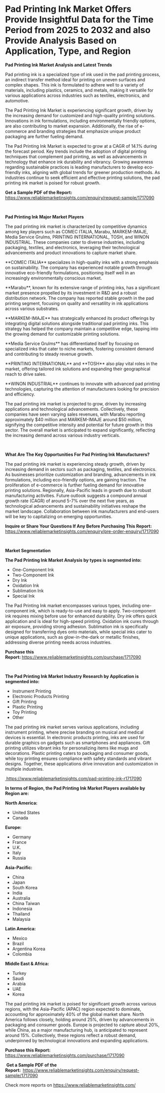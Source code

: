 <p><h1>Pad Printing Ink Market Offers Provide Insightful Data for the Time Period from 2025 to 2032 and also Provide Analysis Based on Application, Type, and Region</h1></p><p><strong>Pad Printing Ink Market Analysis and Latest Trends</strong></p>
<p><p>Pad printing ink is a specialized type of ink used in the pad printing process, an indirect transfer method ideal for printing on uneven surfaces and complex shapes. This ink is formulated to adhere well to a variety of materials, including plastics, ceramics, and metals, making it versatile for various applications across industries such as textiles, electronics, and automotive.</p><p>The Pad Printing Ink Market is experiencing significant growth, driven by the increasing demand for customized and high-quality printing solutions. Innovations in ink formulations, including environmentally friendly options, are also contributing to market expansion. Additionally, the rise of e-commerce and branding strategies that emphasize unique product packaging are further fueling demand. </p><p>The Pad Printing Ink Market is expected to grow at a CAGR of 14.1% during the forecast period. Key trends include the adoption of digital printing techniques that complement pad printing, as well as advancements in technology that enhance ink durability and vibrancy. Growing awareness regarding sustainable practices is leading manufacturers to develop eco-friendly inks, aligning with global trends for greener production methods. As industries continue to seek efficient and effective printing solutions, the pad printing ink market is poised for robust growth.</p></p>
<p><strong>Get a Sample PDF of the Report:&nbsp;</strong> <a href="https://www.reliablemarketinsights.com/enquiry/request-sample/1717090?utm_campaign=2891&utm_medium=2&utm_source=Github&utm_content=ia&utm_term=25032025&utm_id=pad-printing-ink">https://www.reliablemarketinsights.com/enquiry/request-sample/1717090</a></p>
<p>&nbsp;</p>
<p><strong>Pad Printing Ink Major Market Players</strong></p>
<p><p>The pad printing ink market is characterized by competitive dynamics among key players such as COMEC ITALIA, Marabu, MARKEM-IMAJE, Media Service Grulms, PRINTING INTERNATIONAL, TOSH, and WINON INDUSTRIAL. These companies cater to diverse industries, including packaging, textiles, and electronics, leveraging their technological advancements and product innovations to capture market share.</p><p>**COMEC ITALIA** specializes in high-quality inks with a strong emphasis on sustainability. The company has experienced notable growth through innovative eco-friendly formulations, positioning itself well in an increasingly environmentally conscious market. </p><p>**Marabu**, known for its extensive range of printing inks, has a significant market presence propelled by its investment in R&D and a robust distribution network. The company has reported stable growth in the pad printing segment, focusing on quality and versatility in ink applications across various substrates.</p><p>**MARKEM-IMAJE** has strategically enhanced its product offerings by integrating digital solutions alongside traditional pad printing inks. This strategy has helped the company maintain a competitive edge, tapping into the growing demand for customizable printing solutions.</p><p>**Media Service Grulms** has differentiated itself by focusing on specialized inks that cater to niche markets, fostering consistent demand and contributing to steady revenue growth.</p><p>**PRINTING INTERNATIONAL** and **TOSH** also play vital roles in the market, offering tailored ink solutions and expanding their geographical reach to drive sales. </p><p>**WINON INDUSTRIAL** continues to innovate with advanced pad printing technologies, capturing the attention of manufacturers looking for precision and efficiency.</p><p>The pad printing ink market is projected to grow, driven by increasing applications and technological advancements. Collectively, these companies have seen varying sales revenues, with Marabu reporting approximately $40 million and MARKEM-IMAJE around $50 million, signifying the competitive intensity and potential for future growth in this sector. The overall market is anticipated to expand significantly, reflecting the increasing demand across various industry verticals.</p></p>
<p>&nbsp;</p>
<p><strong>What Are The Key Opportunities For Pad Printing Ink Manufacturers?</strong></p>
<p><p>The pad printing ink market is experiencing steady growth, driven by increasing demand in sectors such as packaging, textiles, and electronics. As businesses prioritize customization and branding, advancements in ink formulations, including eco-friendly options, are gaining traction. The proliferation of e-commerce is further fueling demand for innovative printing solutions. Regionally, Asia-Pacific leads in growth due to robust manufacturing activities. Future outlook suggests a compound annual growth rate (CAGR) of around 5-7% over the next five years, as technological advancements and sustainability initiatives reshape the market landscape. Collaboration between ink manufacturers and end-users will be key to capitalizing on emerging opportunities.</p></p>
<p><strong>Inquire or Share Your Questions If Any Before Purchasing This Report:</strong> <a href="https://www.reliablemarketinsights.com/enquiry/pre-order-enquiry/1717090?utm_campaign=2891&utm_medium=2&utm_source=Github&utm_content=ia&utm_term=25032025&utm_id=pad-printing-ink">https://www.reliablemarketinsights.com/enquiry/pre-order-enquiry/1717090</a></p>
<p>&nbsp;</p>
<p><strong>Market Segmentation</strong></p>
<p><strong>The Pad Printing Ink Market Analysis by types is segmented into:</strong></p>
<p><ul><li>One-Component Ink</li><li>Two-Component Ink</li><li>Dry Ink</li><li>Oxidation Ink</li><li>Sublimation Ink</li><li>Special Ink</li></ul></p>
<p><p>The Pad Printing Ink market encompasses various types, including one-component ink, which is ready-to-use and easy to apply. Two-component ink requires mixing before use for enhanced durability. Dry ink offers quick application and is ideal for high-speed printing. Oxidation ink cures through air exposure, providing strong adhesion. Sublimation ink is specifically designed for transferring dyes onto materials, while special inks cater to unique applications, such as glow-in-the-dark or metallic finishes, addressing diverse printing needs across industries.</p></p>
<p><strong>Purchase this Report:&nbsp;</strong><a href="https://www.reliablemarketinsights.com/purchase/1717090?utm_campaign=2891&utm_medium=2&utm_source=Github&utm_content=ia&utm_term=25032025&utm_id=pad-printing-ink">https://www.reliablemarketinsights.com/purchase/1717090</a></p>
<p>&nbsp;</p>
<p><strong>The Pad Printing Ink Market Industry Research by Application is segmented into:</strong></p>
<p><ul><li>Instrument Printing</li><li>Electronic Products Printing</li><li>Gift Printing</li><li>Plastic Printing</li><li>Toy Printing</li><li>Other</li></ul></p>
<p><p>The pad printing ink market serves various applications, including instrument printing, where precise branding on musical and medical devices is essential. In electronic products printing, inks are used for durable graphics on gadgets such as smartphones and appliances. Gift printing utilizes vibrant inks for personalizing items like mugs and decorations. Plastic printing caters to packaging and consumer goods, while toy printing ensures compliance with safety standards and vibrant designs. Together, these applications drive innovation and customization in multiple industries.</p></p>
<p><a href="https://www.reliablemarketinsights.com/pad-printing-ink-r1717090?utm_campaign=2891&utm_medium=2&utm_source=Github&utm_content=ia&utm_term=25032025&utm_id=pad-printing-ink">&nbsp;https://www.reliablemarketinsights.com/pad-printing-ink-r1717090</a></p>
<p><strong>In terms of Region, the Pad Printing Ink Market Players available by Region are:</strong></p>
<p>
    <p> <strong> North America: </strong>
        <ul>
            <li>United States</li>
            <li>Canada</li>
        </ul>
        </p> 
    <p> <strong> Europe: </strong>
        <ul>
            <li>Germany</li>
            <li>France</li>
            <li>U.K.</li>
            <li>Italy</li>
            <li>Russia</li>
        </ul>
        </p> 
    <p> <strong> Asia-Pacific: </strong>
        <ul>
            <li>China</li>
            <li>Japan</li>
            <li>South Korea</li>
            <li>India</li>
            <li>Australia</li>
            <li>China Taiwan</li>
            <li>Indonesia</li>
            <li>Thailand</li>
            <li>Malaysia</li>
        </ul>
        </p> 
    <p> <strong> Latin America: </strong>
        <ul>
            <li>Mexico</li>
            <li>Brazil</li>
            <li>Argentina Korea</li>
            <li>Colombia</li>
        </ul>
        </p> 
    <p> <strong> Middle East & Africa: </strong>
        <ul>
            <li>Turkey</li>
            <li>Saudi</li>
            <li>Arabia</li>
            <li>UAE</li>
            <li>Korea</li>
        </ul>
    </p>
    </p>
<p><p>The pad printing ink market is poised for significant growth across various regions, with the Asia-Pacific (APAC) region expected to dominate, accounting for approximately 40% of the global market share. North America follows closely, holding around 25%, driven by advancements in packaging and consumer goods. Europe is projected to capture about 20%, while China, as a major manufacturing hub, is anticipated to represent around 15%. Collectively, these regions reflect a robust demand, underpinned by technological innovations and expanding applications.</p></p>
<p><strong>Purchase this Report: </strong><a href="https://www.reliablemarketinsights.com/purchase/1717090?utm_campaign=2891&utm_medium=2&utm_source=Github&utm_content=ia&utm_term=25032025&utm_id=pad-printing-ink">https://www.reliablemarketinsights.com/purchase/1717090</a></p>
<p>&nbsp;<strong>Get a Sample PDF of the Report:&nbsp;&nbsp;</strong><a href="https://www.reliablemarketinsights.com/enquiry/request-sample/1717090?utm_campaign=2891&utm_medium=2&utm_source=Github&utm_content=ia&utm_term=25032025&utm_id=pad-printing-ink">https://www.reliablemarketinsights.com/enquiry/request-sample/1717090</a></p>
<p><strong></strong></p>
<p>Check more reports on <a href="https://www.reliablemarketinsights.com/?utm_campaign=2891&utm_medium=2&utm_source=Github&utm_content=ia&utm_term=25032025&utm_id=pad-printing-ink">https://www.reliablemarketinsights.com/</a></p>